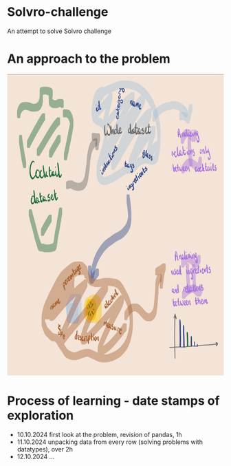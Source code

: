 # Solvro-challenge
An attempt to solve Solvro challenge

# An approach to the problem
<div align="center">
<img src="/assets/idea.png" alt="mindmap" title="mindmap" height="700"/>
</div>

# Process of learning - date stamps of exploration
  - 10.10.2024    first look at the problem, revision of pandas, 1h
  - 11.10.2024    unpacking data from every row (solving problems with datatypes), over 2h
  - 12.10.2024    ...
